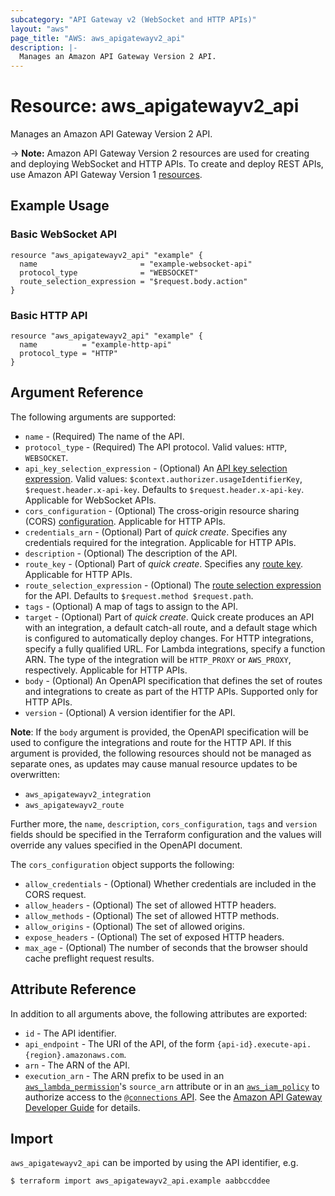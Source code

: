 ```yaml
---
subcategory: "API Gateway v2 (WebSocket and HTTP APIs)"
layout: "aws"
page_title: "AWS: aws_apigatewayv2_api"
description: |-
  Manages an Amazon API Gateway Version 2 API.
---
```


# Resource: aws_apigatewayv2_api

Manages an Amazon API Gateway Version 2 API.

-> **Note:** Amazon API Gateway Version 2 resources are used for creating and deploying WebSocket and HTTP APIs. To create and deploy REST APIs, use Amazon API Gateway Version 1 [resources](https://www.terraform.io/docs/providers/aws/r/api_gateway_rest_api.html).

## Example Usage

### Basic WebSocket API

```hcl
resource "aws_apigatewayv2_api" "example" {
  name                       = "example-websocket-api"
  protocol_type              = "WEBSOCKET"
  route_selection_expression = "$request.body.action"
}
```

### Basic HTTP API

```hcl
resource "aws_apigatewayv2_api" "example" {
  name          = "example-http-api"
  protocol_type = "HTTP"
}
```

## Argument Reference

The following arguments are supported:

* `name` - (Required) The name of the API.
* `protocol_type` - (Required) The API protocol. Valid values: `HTTP`, `WEBSOCKET`.
* `api_key_selection_expression` - (Optional) An [API key selection expression](https://docs.aws.amazon.com/apigateway/latest/developerguide/apigateway-websocket-api-selection-expressions.html#apigateway-websocket-api-apikey-selection-expressions).
Valid values: `$context.authorizer.usageIdentifierKey`, `$request.header.x-api-key`. Defaults to `$request.header.x-api-key`.
Applicable for WebSocket APIs.
* `cors_configuration` - (Optional) The cross-origin resource sharing (CORS) [configuration](https://docs.aws.amazon.com/apigateway/latest/developerguide/http-api-cors.html). Applicable for HTTP APIs.
* `credentials_arn` - (Optional) Part of _quick create_. Specifies any credentials required for the integration. Applicable for HTTP APIs.
* `description` - (Optional) The description of the API.
* `route_key` - (Optional) Part of _quick create_. Specifies any [route key](https://docs.aws.amazon.com/apigateway/latest/developerguide/http-api-develop-routes.html). Applicable for HTTP APIs.
* `route_selection_expression` - (Optional) The [route selection expression](https://docs.aws.amazon.com/apigateway/latest/developerguide/apigateway-websocket-api-selection-expressions.html#apigateway-websocket-api-route-selection-expressions) for the API.
Defaults to `$request.method $request.path`.
* `tags` - (Optional) A map of tags to assign to the API.
* `target` - (Optional) Part of _quick create_. Quick create produces an API with an integration, a default catch-all route, and a default stage which is configured to automatically deploy changes.
For HTTP integrations, specify a fully qualified URL. For Lambda integrations, specify a function ARN.
The type of the integration will be `HTTP_PROXY` or `AWS_PROXY`, respectively. Applicable for HTTP APIs.
* `body` - (Optional) An OpenAPI specification that defines the set of routes and integrations to create as part of the HTTP APIs. Supported only for HTTP APIs.
* `version` - (Optional) A version identifier for the API.

__Note__: If the `body` argument is provided, the OpenAPI specification will be used to configure the integrations and route for the HTTP API. If this argument is provided, the following resources should not be managed as separate ones, as updates may cause manual resource updates to be overwritten:

* `aws_apigatewayv2_integration`
* `aws_apigatewayv2_route`

Further more, the `name`, `description`, `cors_configuration`, `tags` and `version` fields should be specified in the Terraform configuration and the values will override any values specified in the OpenAPI document.

The `cors_configuration` object supports the following:

* `allow_credentials` - (Optional) Whether credentials are included in the CORS request.
* `allow_headers` - (Optional) The set of allowed HTTP headers.
* `allow_methods` - (Optional) The set of allowed HTTP methods.
* `allow_origins` - (Optional) The set of allowed origins.
* `expose_headers` - (Optional) The set of exposed HTTP headers.
* `max_age` - (Optional) The number of seconds that the browser should cache preflight request results.

## Attribute Reference

In addition to all arguments above, the following attributes are exported:

* `id` - The API identifier.
* `api_endpoint` - The URI of the API, of the form `{api-id}.execute-api.{region}.amazonaws.com`.
* `arn` - The ARN of the API.
* `execution_arn` - The ARN prefix to be used in an [`aws_lambda_permission`](/docs/providers/aws/r/lambda_permission.html)'s `source_arn` attribute
or in an [`aws_iam_policy`](/docs/providers/aws/r/iam_policy.html) to authorize access to the [`@connections` API](https://docs.aws.amazon.com/apigateway/latest/developerguide/apigateway-how-to-call-websocket-api-connections.html).
See the [Amazon API Gateway Developer Guide](https://docs.aws.amazon.com/apigateway/latest/developerguide/apigateway-websocket-control-access-iam.html) for details.

## Import

`aws_apigatewayv2_api` can be imported by using the API identifier, e.g.

```
$ terraform import aws_apigatewayv2_api.example aabbccddee
```
